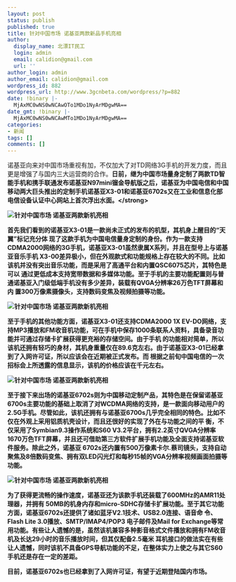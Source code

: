 ```yaml
---
layout: post
status: publish
published: true
title: 针对中国市场 诺基亚两款新品手机亮相
author:
  display_name: 北漂IT民工
  login: admin
  email: calidion@gmail.com
  url: ''
author_login: admin
author_email: calidion@gmail.com
wordpress_id: 882
wordpress_url: http://www.3gcnbeta.com/wordpress/?p=882
date: !binary |-
  MjAxMC0wNS0wNCAwOTo1MDo1NyArMDgwMA==
date_gmt: !binary |-
  MjAxMC0wNS0wNCAwMTo1MDo1NyArMDgwMA==
categories:
- 新闻
tags: []
comments: []
---
```

<p>诺基亚向来对中国市场重视有加，不仅加大了对TD网络3G手机的开发力度，而且更是增强了与国内三大运营商的合作。<strong>日前，继为中国市场量身定制了两款TD智能手机和携手联通发布诺基亚N97mini镏金导航版之后，诺基亚为中国电信和中国移动两大巨头推出的定制手机诺基亚X3-01和诺基亚6702s又在工业和信息化部电信设备认证中心网站上首次浮出水面。<&#47;strong></p>
<p><img src="http:&#47;&#47;img.cnbeta.com&#47;newsimg&#47;100504&#47;08095701842325254.jpg" alt="针对中国市场 诺基亚两款新机亮相" &#47;></p>
<p>首先我们看到的诺基亚X3-01是一款尚未正式的发布的机型，其机身上醒目的&ldquo;天翼&rdquo;标记充分体 现了这款手机为中国电信量身定制的身份。作为一款支持CDMA2000网络的3G手机，诺基亚X3-01虽然隶属X系列，并且在型号上与诺基亚音乐手机 X3-00差异极小，但在外观款式和功能规格上存在较大的不同。比如该机并没有突出音乐功能，而是采用了高通平台和内置QSC6075芯片，其特色是可以 通过更低成本支持宽带数据和多媒体功能。至于手机的主要功能配置则与普通诺基亚入门级低端手机没有多少差异，装载有QVGA分辨率26万色TFT屏幕和内 置300万像素摄像头，支持数码变焦及视频拍摄等功能。</p>
<p><img src="http:&#47;&#47;img.cnbeta.com&#47;newsimg&#47;100504&#47;0809581113032867.jpg" alt="针对中国市场 诺基亚两款新机亮相" &#47;></p>
<p>至于手机的其他功能方面，诺基亚X3-01还支持CDMA2000 1X EV-DO网络，支持MP3播放和FM收音机功能，可在手机中保存1000条联系人资料，具备录音功能并可通过存储卡扩展获得更充裕的存储空间。由于手机 的功能相对简单，所以该机还拥有轻巧的身材，其机身重量仅在89.6克左右。由于诺基亚X3-01已经拿到了入网许可证，所以应该会在近期被正式发布。而 根据之前旬中国电信的一次招标会上所透露的信息显示，该机的价格应该在千元左右。</p>
<p><img src="http:&#47;&#47;img.cnbeta.com&#47;newsimg&#47;100504&#47;0809582707075546.jpg" alt="针对中国市场 诺基亚两款新机亮相" &#47;></p>
<p>至于接下来出场的诺基亚6702s则为中国移动定制产品，其特色是在保留诺基亚6700s主要功能的基础上取消了对WCDMA网络的支持，是一款面向移动用户的 2.5G手机。尽管如此，该机还拥有与诺基亚6700s几乎完全相同的特色。比如不仅在外观上采用铝质机壳设计，而且还很好的实现了外在与功能之间的平 衡，不仅采用了Symbian9.3操作系统和S60 V3.2平台，拥有2.2英寸QVGA分辨率1670万色TFT屏幕，并且还可借助第三方软件扩展手机功能及全面支持诺基亚软件服务。除此之外，诺基亚 6702s还内置有500万像素卡尔.蔡司镜头，支持自动聚焦及8倍数码变焦、拥有双LED闪光灯和每秒15帧的VGA分辨率视频画面拍摄等功能。</p>
<p><img src="http:&#47;&#47;img.cnbeta.com&#47;newsimg&#47;100504&#47;08095831013708468.jpg" alt="针对中国市场 诺基亚两款新机亮相" &#47;></p>
<p>为了获得更流畅的操作速度，诺基亚还为该款手机还装载了600MHz的AMR11处理器，并拥有 50MB的机身内存和micro-SDHC存储卡扩展功能。至于其它功能方面，诺基亚6702s还提供了诸如蓝牙V2.1技术、USB2.0连接、语音命 令、Flash Lite 3.0播放、SMTP&#47;IMAP4&#47;POP3 电子邮件及Mail for Exchange等常用功能。有些让人遗憾的是，虽然该机兼容多种影音格式文件播放和拥有FM收音机及长达29小时的音乐播放时间，但其仅配备2.5毫米 耳机接口的做法实在有些让人遗憾，同时该机不具备GPS导航功能的不足，在整体实力上使之与其它S60手机还是存在一定的差距。</p>
<p>目前，诺基亚6702s也已经拿到了入网许可证，有望于近期登陆国内市场。</p>
